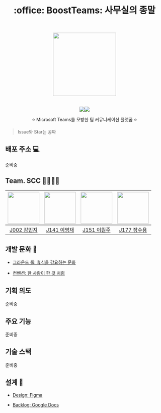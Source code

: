 <h1 align="center">:office: BoostTeams: 사무실의 종말</h1>

<br />
<br />
<div align="center"><img src="https://user-images.githubusercontent.com/47925079/139364260-81f6ac46-7fd3-4395-8ec7-d539d41dedac.png" width="200"></div>
<br />
<br />

<div align="center"><img src="https://hits.seeyoufarm.com/api/count/incr/badge.svg?url=https%3A%2F%2Fgithub.com%2Fboostcampwm-2021%2FWEB29-BoostTeams&count_bg=%237B68DC&title_bg=%23464775&icon=&icon_color=%23E7E7E7&title=hits&edge_flat=false"/><img src="https://img.shields.io/github/stars/boostcampwm-2021/WEB29-BoostTeams.svg?style=flat&label=star"></div>
<p align="center">⭐ Microsoft Teams를 모방한 팀 커뮤니케이션 플랫폼 ⭐</p>

> Issue와 Star는 공짜

## 배포 주소 💻

준비중

## Team. SCC 👷‍♂️👷‍♀️
|[<img src="https://github.com/mminjg.png" width="100px">](https://github.com/mminjg)|[<img src="https://github.com/leemir.png" width="100px">](https://github.com/leemir)|[<img src="https://github.com/wonju-dev.png" width="100px">](https://github.com/wonju-dev)|[<img src="https://github.com/waterdrag0n.png" width="100px">](https://github.com/waterdrag0n)|
|:---:|:---:|:---:|:---:|
|[J002 강민지](https://github.com/mminjg) | [J141 이명재](https://github.com/leemir) | [J151 이원주](https://github.com/wonju-dev) | [J177 장수용](https://github.com/waterdrag0n)

## 개발 문화 🍻

- [그라운드 룰: 휴식을 강요하는 문화](https://github.com/boostcampwm-2021/WEB29-BoostTeams/wiki/%EA%B7%B8%EB%9D%BC%EC%9A%B4%EB%93%9C%EB%A3%B0)

- [컨벤션: 한 사람이 한 것 처럼](https://github.com/boostcampwm-2021/WEB29-BoostTeams/wiki/%EC%BB%A8%EB%B2%A4%EC%85%98)

## 기획 의도

준비중

## 주요 기능

준비중

## 기술 스택

준비중

## 설계 🎨

- [Design: Figma](https://www.figma.com/file/ARSNGmB4baVv48Os7TrELl/Teams?node-id=0%3A1)

- [Backlog: Google Docs](https://docs.google.com/spreadsheets/d/1xsavcgsEpVtQNjWshUdCxH5Vqc1FIca0p2LQfSkZy4g)
